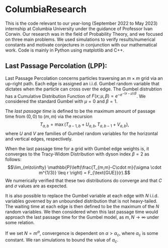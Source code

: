 # ColumbiaResearch

This is the code relevant to our year-long (September 2022 to May 2023) internship at Columbia University under the guidance of Professor Ivan Corwin. 
Our research was in the field of Probability Theory, and we focused on three main problems. We used simulations to verify results/numerical constants and motivate conjectures in conjunction with our mathematical work. Code is mainly in Python using matplotlib and C++.
## Last Passage Percolation (LPP):

Last Passage Percolation concerns particles traversing an $m \times m$ grid via an up-right path. Each edge is assigned an i.i.d. Gumbel random variable that dictates when the particle can cross over the edge. The Gumbel distrubtion has a Cumulative Distribution Function of $F(x;\mu,\beta) = e^{-e^{-(x-\mu)/\beta}}$. We considered the standard Gumbel with $\mu = 0$ and $\beta = 1$. 

The *last passage time* is defined to be the maximum amount of passage time from $(0,0)$ to $(m,m)$ via the recursion $$T_{a,b} = \max(T_{a-1,b} + U_{a,b}, T_{a,b-1} + V_{a,b}),$$ where $U$ and $V$ are families of Gumbel random variables for the horizontal and vertical edges, respectively.

When the last passage time for a grid with Gumbel edge weights is, it converges to the Tracy-Widom Distribution with dyson index $\beta = 2$ as follows: 
$$\lim_{m\to\infty} \mathbb{P}\left(\frac{T_{m,m}-C\cdot m}{\sigma \cdot m^{1/3}} \leq r \right) = F_{\text{GUE}}(r).$$
We numerically verified that these two distributions do converge and that $C$ and $\sigma$ values are as expected.

It is also possible to replace the Gumbel variable at each edge with $N$ i.i.d. variables governed by an unbounded distribution that is not heavy-tailed. The waiting time at each edge is then defined to be the maximum of the $N$ random variables. We then considered when this last passage time would approach the last passage time for the Gumbel model, as $m,N \to \infty$ under some relation. 

If we set $N = m^\alpha$, convergence is dependent on $\alpha > \alpha_c$, where $\alpha_c$ is some constant. We ran simulations to bound the value of $\alpha_c$. 

